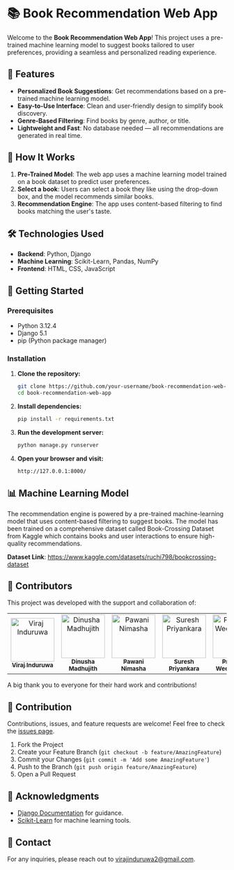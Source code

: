 # 📚 Book Recommendation Web App

Welcome to the **Book Recommendation Web App**! This project uses a pre-trained machine learning model to suggest books tailored to user preferences, providing a seamless and personalized reading experience.

## 🌟 Features

- **Personalized Book Suggestions**: Get recommendations based on a pre-trained machine learning model.
- **Easy-to-Use Interface**: Clean and user-friendly design to simplify book discovery.
- **Genre-Based Filtering**: Find books by genre, author, or title.
- **Lightweight and Fast**: No database needed — all recommendations are generated in real time.

## 🚀 How It Works

1. **Pre-Trained Model**: The web app uses a machine learning model trained on a book dataset to predict user preferences.
2. **Select a book**: Users can select a book they like using the drop-down box, and the model recommends similar books.
3. **Recommendation Engine**: The app uses content-based filtering to find books matching the user's taste.

## 🛠️ Technologies Used

- **Backend**: Python, Django
- **Machine Learning**: Scikit-Learn, Pandas, NumPy
- **Frontend**: HTML, CSS, JavaScript

## 🎯 Getting Started

### Prerequisites

- Python 3.12.4
- Django 5.1
- pip (Python package manager)

### Installation

1. **Clone the repository:**
   ```bash
   git clone https://github.com/your-username/book-recommendation-web-app.git
   cd book-recommendation-web-app
   ```

2. **Install dependencies:**
   ```bash
   pip install -r requirements.txt
   ```

3. **Run the development server:**
   ```bash
   python manage.py runserver
   ```

4. **Open your browser and visit:**
   ```
   http://127.0.0.1:8000/
   ```

## 📊 Machine Learning Model

The recommendation engine is powered by a pre-trained machine-learning model that uses content-based filtering to suggest books. The model has been trained on a comprehensive dataset called Book-Crossing Dataset from Kaggle which contains books and user interactions to ensure high-quality recommendations.

**Dataset Link**: https://www.kaggle.com/datasets/ruchi798/bookcrossing-dataset

## 👥 Contributors

This project was developed with the support and collaboration of:

<table>
  <tr>
    <td align="center">
      <a href="https://github.com/Viraj-005">
        <img src="https://github.com/Viraj-005.png" width="100px;" alt="Viraj Induruwa"/>
        <br />
        <sub><b>Viraj Induruwa</b></sub>
      </a>
    </td>
    <td align="center">
      <a href="https://github.com/DinushaMadhujith">
        <img src="https://github.com/DinushaMadhujith.png" width="100px;" alt="Dinusha Madhujith"/>
        <br />
        <sub><b>Dinusha Madhujith</b></sub>
      </a>
    </td>
    <td align="center">
      <a href="https://github.com/Pawani2000">
        <img src="https://github.com/Pawani2000.png" width="100px;" alt="Pawani Nimasha"/>
        <br />
        <sub><b>Pawani Nimasha</b></sub>
      </a>
    </td>
    <td align="center">
      <a href="https://github.com/SureshPriyankara9902">
        <img src="https://github.com/SureshPriyankara9902.png" width="100px;" alt="Suresh Priyankara"/>
        <br />
        <sub><b>Suresh Priyankara</b></sub>
      </a>
    </td>
    <td align="center">
      <a href="https://github.com/PrasangiW">
        <img src="https://github.com/PrasangiW.png" width="100px;" alt="Prasangi Weerasingha"/>
        <br />
        <sub><b>Prasangi Weerasingha</b></sub>
      </a>
    </td>
  </tr>
</table>                                       

A big thank you to everyone for their hard work and contributions!

## 🤝 Contribution

Contributions, issues, and feature requests are welcome! Feel free to check the [issues page](https://github.com/Viraj-005/book-recommendation-web-app/issues).

1. Fork the Project
2. Create your Feature Branch (`git checkout -b feature/AmazingFeature`)
3. Commit your Changes (`git commit -m 'Add some AmazingFeature'`)
4. Push to the Branch (`git push origin feature/AmazingFeature`)
5. Open a Pull Request

## 🙏 Acknowledgments

- [Django Documentation](https://docs.djangoproject.com/en/stable/) for guidance.
- [Scikit-Learn](https://scikit-learn.org/stable/) for machine learning tools.

## 📧 Contact

For any inquiries, please reach out to [virajinduruwa2@gmail.com](mailto:your-email@example.com).
